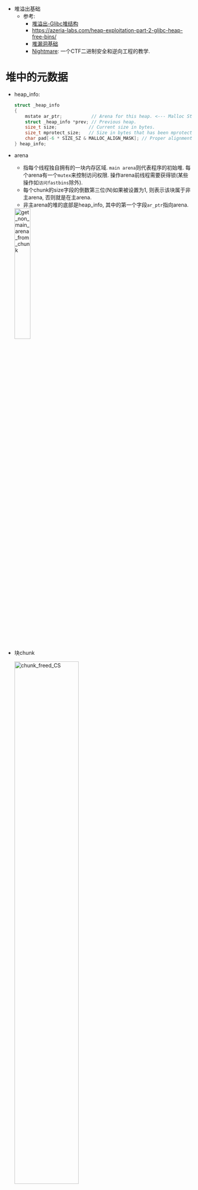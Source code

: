* 堆溢出基础
    * 参考:
        * [堆溢出-Glibc堆结构](https://kabeor.cn/堆溢出-Glibc堆结构)
        * https://azeria-labs.com/heap-exploitation-part-2-glibc-heap-free-bins/
        * [堆漏洞基础](https://heap-exploitation.dhavalkapil.com/)
        * [Nightmare](https://guyinatuxedo.github.io/): 一个CTF二进制安全和逆向工程的教学.

# 堆中的元数据
* heap_info: 
    ```cpp
    struct _heap_info
    {
        mstate ar_ptr;           // Arena for this heap. <--- Malloc State pointer
        struct _heap_info *prev; // Previous heap.
        size_t size;            // Current size in bytes.
        size_t mprotect_size;   // Size in bytes that has been mprotected
        char pad[-6 * SIZE_SZ & MALLOC_ALIGN_MASK]; // Proper alignment
    } heap_info; 
    ```

* arena
    * 指每个线程独自拥有的一块内存区域. `main arena`则代表程序的初始堆. 每个arena有一个`mutex`来控制访问权限. 操作arena前线程需要获得锁(某些操作如`访问fastbins`除外).
    * 每个chunk的size字段的倒数第三位(N)如果被设置为1, 则表示该块属于非主arena, 否则就是在主arena.
    * 非主arena的堆的底部是heap_info, 其中的第一个字段`ar_ptr`指向arena.

    <img alt="get_non_main_arena_from_chunk" src="./pic/get_non_main_arena_from_chunk.png" width="30%" height="30%">

* 块chunk

    <img alt="chunk_freed_CS" src="./pic/chunk_freed_CS.png" width="60%" height="60%">

* 当前块是否为"使用中", 取决于紧邻的下一块的prev_inuse位是否为1.

* 常量
    |Parameter|32 bit|i386|64 bit|
    |--|--|--|--|
    |MALLOC_ALIGNMENT | 8 | 16 | 16
    |MIN_CHUNK_SIZE | 16 | 16 | 32
    |MAX_FAST_SIZE | 80 | 80 | 160
    |MAX_TCACHE_SIZE | 516 | 1,020 | 1,032
    |MIN_LARGE_SIZE | 512 | 1,008 | 1,024
    |DEFAULT_MMAP_THRESHOLD | 131,072 | 131,072 | 131,072
    |DEFAULT_MMAP_THRESHOLD_MAX | 524,288 | 524,288 | 33,554,432
    |HEAP_MIN_SIZE | 32,768 | 32,768 | 32,768
    |HEAP_MAX_SIZE | 1,048,576 | 1,048,576 | 67,108,864(0x4000000)

# libc堆管理中的'向前'和'向后'
libc的块(chunk)头部中, 有两个字段fd和bk, 意思分别是**向前forward和向后backward**.
在向前合并和向后合并中, 操作对象有两个: 原有的在bins中的某个空闲区块, 新free的块. 这两个块物理相邻, 即处于连续的地址空间中. 而**主语应该是bins中的某个空闲块**.

## 向后合并
在unsafe unlink中出现的consolidate backward即向后合并, 如下图, 白框是空闲块, 绿框是使用中的块. 对块1进行free, 因libc发现与块1相邻的块0是空闲的, 因此"块0向后合并块1". 

<img alt="consolidate_backward" src="./pic/consolidate_backward.jpg" width="50%" height="50%">

## 向前合并
如下图. 对块2进行free, 因libc发现与块2相邻的块3是空闲的, 因此"块3向前合并块2". 

<img alt="consolidate_forward" src="./pic/consolidate_forward.jpg" width="50%" height="50%">

向前合并的逻辑: 要free的块是p, 则检查p的下一块的下一块的size字段的prev_inuse位, 以确认p的下一块是否在使用中.

<img alt="consolidate_forward" src="./pic/src_code_mergeforward1.png" width="50%" height="50%">

# top块
* top块处于高地址. 其有一个size字段, 记录可分配空间的大小, 如果malloc需要更多内存空间时, 该字段会改变.
* 实验中观察到发生malloc时, top块的`地址`也会发生变化. malloc得到的新块是向高地址扩展的, top块的首地址也会向高地址发展.

    <img alt="fastbin.png" src="./pic/topchunk_after_malloc_abstract.jpg" width="30%" height="30%">
    <br>
    <img alt="fastbin.png" src="./pic/topchunk_after_malloc.jpg" width="50%" height="50%">

# bins
* small bins: 62个, 大小不超过512(16, 24, 32, ..., 504)或1024(32, 48, 64, ..., 1008)字节.
* large bins: 63个, 大小大于512或1024字节.
* unsorted bin: 1个, 存刚刚free的块, 或者刚刚合并产生的空闲块
* fast bins: 10个单链, 暂存小块(16, 24, 32, 40, 48, 56, 64, 72, 80, 88), **不作合并操作(块的P位不置1)**. 可将fastbins中的块视为不是真正空闲的块, 每当有malloc请求的块没法由fastbins提供, 或者释放超过64KB的块, 或调用`malloc_trim`或`mallopt`函数时, 堆管理器会进行一次合并操作, 把fastbins清空.
* tcache bins: 每个线程有64个tcache单链(大小为12\~512或24\~1032)；每个bin链`最多包含7个块`. 为了减缓锁带来的性能下降问题, 堆管理器通常做法是为每个线程分配一个arena, 同时每个线程有自己的tcache(这样就不用和其他线程同步取块, 也就不用获取堆锁). tcache和fastbins性质差不多.

## 取块的流程
1. 请求的大小在tcache的范围内, 且tcache中有块, 则直接取.
2. 请求的块过大, 则通过mmap.
3. 否则获取堆锁, 然后按序执行:
    1. fastbins/smallbins
        * 大小对应于fastbins, 则在fastbins中找块. 同时从fastbins中取块, 填入tcache.
        * 否则在smallbins找. 同上填tcache.
    2. 处理延迟释放的块
        * 对fastbins中的块做真正的释放, 移到unsortedbin中.
        * 从unsortedbin中遍历取块. 如果看到的块不合适, 则按它的大小放到smallbins或largebins中(同上用小块填tcache).
    3. 基本回收策略:
        * 请求的大小属于largebins, 则到largebins找块.
    4. 新建块:
        * 没有可获取的块, 直接尝试从堆顶获取.
        * 堆不够大, 则调用`sbrk`扩充.
        * 无法扩大延伸堆空间, 则用`mmap`新建和原堆不连续的扩展空间, 并从哪里分配块.
    5. 失败则返回NULL.

## 释放的流程
1. 传给`free`的参数为NULL, 则无事发生.
2. 块大于64KB, 
3. 对块做完整性检查, 检查失败则终止流程.
4. 块大小符合tcache则存入tcache.
5. 块设置了M标志位, 则用`munmap`回收.
6. 否则获取堆锁, 然后:
    1. 块大小符合fastbins则存入fastbins, 结束.
    2. 块大于64KB, 则把fastbins中的块合并, 放到unsortedbin中.
    3. 对smallbins, largebins, unsortedbin中的块作前/后向合并.
    4. 如果得到的块紧邻堆顶, 则直接并入堆顶.
    5. 否则将块保存进unsortedbin(之后malloc时可能会把unsortedbin中的块放到smallbins或largebins中).


## fastbinsY数组存储fastbins的规则
* https://blog.csdn.net/qq_41453285/article/details/96865321
* 每个fast bin链表都是单链表(**`使用fd指针`**). 因此, fast bin中无论是添加还是移除fast chunk, 都是对“链表尾”进行操作, 而不会对某个中间的fast chunk进行操作. 
* 单个fastbin链表中的chunk大小都是相同的, 各个fastbin链表中的chunk大小是不同的. 
* fastbinY数组中的每个bin链表的排序, 是按照链表元素的大小进行排序的. 数组的第一个元素的fast bin链表中的每个chunk的大小是32字节, 数组的第二个元素的fast bin链表中的每个chunk的大小是48字节......每个元素都比前面的fast bin链大`16字节`, 以此类推进行排序. 

<img alt="fastbin.png" src="./pic/fastbin.png" width="70%" height="70%">

## large bins
chunk中使用了两个新指针:
  * `fd_nextsize` 指向前一个与当前 chunk 大小不同的第一个空闲块, 不包含 bin 的头指针. 
  * `bk_nextsize` 指向后一个与当前 chunk 大小不同的第一个空闲块, 不包含 bin 的头指针. 

以下large bins管理方法引用自[https://zhuanlan.zhihu.com/p/78340329](https://zhuanlan.zhihu.com/p/78340329):

* 堆块从大到小排序. 
* 对于相同大小的堆块, 最`先释放的堆块会成为堆头`, 其fd_nextsize与bk_nextsize会被赋值, 其余的堆块释放后都会插入到该堆头结点的下一个结点, 通过fd与bk链接, 形成了先释放的在链表后面的排序方式, 且其fd_nextsize与bk_nextsize都为0. 
* 不同大小的堆块通过堆头串联, 即堆头中`fd_nextsize指向比它小的堆块的堆头`, bk_nextsize指向比它大的堆块的堆头, 从而形成了第一点中的从大到小排序堆块的方式. 同时最大的堆块的堆头的bk_nextsize指向最小的堆块的堆头, 最小堆块的堆头的fd_nextsize指向最大堆块的堆头, 以此形成循环双链表. 

分析源码可知的其他信息:
* 从large bins寻找合适的块:
  * 从最小的开始找(即沿着bk链找, 通过bk_nextside索取更大的块)
  * 
  * 

## bin链出入顺序
|链|出入顺序 |
|--|--|
|fast bins| LIFO, 在链表的头部进行增删操作. |
|small bins| FIFO, 头部添加, 尾部删除. |
|large bins| (?) 降序排列, 大块在头, 小块在尾. |

# 保护机制
* 保护和绕过方法: https://www.cnblogs.com/yidianhan/p/13996928.html

## RELRO
* 为减少对GOT表的攻击, **程序启动时就解析并绑定了所有动态符号, 并设为只读**.
* partial RELRO时如下, got表中存在不少'loc_'开头的地址, 指向plt表, 这些函数都是还未被调用的函数, 所以未绑定到实际地址.

    <img alt="partial_RELRO.jpg" src="./pic/partial_RELRO.jpg" width="70%" height="70%">

* full RELRO时如下, got表中绑定的地址中没有'loc_'开头的地址, 很多都是'unk_'开头的, 指向函数实际地址.

    <img alt="full_RELRO.jpg" src="./pic/full_RELRO.jpg" width="70%" height="70%">
* 编译
    * 部分: `gcc -Wl, -z, relro`
    * 全部: `gcc -Wl, -z, relro, -z, now`

## Stack Canary
* 参考:
    * [https://zhuanlan.zhihu.com/p/99321839](https://zhuanlan.zhihu.com/p/99321839):
    * [https://j00ru.vexillium.org/slides/2015/insomnihack.pdf](https://j00ru.vexillium.org/slides/2015/insomnihack.pdf):
    * [缓冲区溢出保护机制——Linux](http://t.zoukankan.com/clingyu-p-8546619.html)

    <img alt="canary_verification.png" src="./pic/canary_verification.png" width="70%" height="70%">

* canary是linux下的保护机制, 它会保存在栈的某个位置上, 一般来说64位的话会在`rbp-0x8`的位置, 32位则在`ebp-0x4`的位置. 当我们进行栈溢出的时候如果覆盖了canary值, 程序就会调用`stack_chk_fail`来打印报错信息. 在做题的时候最烦的就是这种, 大大增加了栈溢出时的难度. 通常有以下几种绕过方法: 
    1. 通过read函数泄露canary. 关键的一点就是read函数读取字符串的时候不会在末尾加上“\x00”,这就是gets函数不能用来泄露canary的原因(有些输出函数遇到‘\0’会截断). 
    2. 暴力破解canary. 这种方法利用起来有限制, 就是一般要程序中有fork函数创造出子进程, 因为子进程是父进程复制出来的, 所以canary也就跟父进程相同, 在子进程中覆盖canary后报错就会退回到父进程, 此时canary的值是不会改变的. 
    3. 劫持stack_chk_fail. 因为canary被覆盖的时候会调用这个函数, 所以如果我们可以利用程序中的漏洞(比如格式化字符串)改got表中stack_chk_fail的地址为one_gadget的地址就能getshell. 
    4. 利用stack_chk_fail的报错信息. 在报错信息中, 会将你发生栈溢出的程序名调用输出, 其位置位于argv[0], 我们可以将argv[0]的地址改写为我们想要获取的内容的地址, 使它随着错误提示一起输出. 
* 编译
    * gcc
        * `-fnostack-protector`: 禁用
        * `-fstack-protector`: 只为局部变量中包含长度不小于8byte的char数组的函数插入保护代码. 
        * `-fstack-protector-all`: 满足以下三个条件都会插入保护代码: 
            1. 局部变量的地址作为赋值语句的右值或函数参数
            2. 局部变量包含数组类型的局部变量, 不管数组长度
            3. 带register声明的局部变量

## NX
* 将数据所在内存页标识为不可执行. 
* Windows下叫DEP. 
* gcc编译器默认开启NX选项, 通过`-z execstack`可以关闭NX. 

## PIE(position-independent executable)
* 是Binutils, glibc和gcc的一个功能, 能用来创建介于共享库和通常可执行代码之间的代码
* 程序在每次加载时都变换**加载基址**, 从而使位于程序本身的gadget也失效.
* 绕过: https://zhuanlan.zhihu.com/p/78076171
* gcc的-pie和fpie选项

## FORTIFY


# 堆实验记录
* bk指针指向新入链的块, 即沿着bk的方向, 越往后的块是更晚进bins的块. 如下图, 数字表示free的顺序.

    <img alt="bins2" src="./pic/bins2.jpg" width="50%" height="50%">

    <img alt="bins3" src="./pic/bins3.jpg" width="50%" height="50%">

* 新分配块没能在unsorted链中找到时, unsorted链中的空闲块都会根据其大小放到small或large链中

    <img alt="unsorted2large1" src="./pic/unsorted2large1.jpg" width="50%" height="50%">

    <img alt="unsorted2large2" src="./pic/unsorted2large2.jpg" width="50%" height="50%">

* 新free一块, 它的相邻freed块在large链中, 进行合并, 得到新的空闲块如下红框所示. 新的块还是在unsorted链中

    <img alt="unsorted2large3" src="./pic/unsorted2large3.jpg" width="50%" height="50%">

* 在有peda插件的gdb中, 显示bins链时, 箭头所指方向都是更早free的块, **箭头也即fd方向**.
* malloc如果从bins链中取空闲块时, 取的是fd方向的最前端, 如下图.

    <img alt="after_malloc" src="./pic/after_malloc.jpg" width="50%" height="50%">



## fastbin
* 单链表, 以fd指针相连, 沿着fd的指向往后的块越早进链, 最新进链的块是链表的头部.

<img alt="fastbin_free" src="./pic/fastbin_free.jpg" width="70%" height="70%">

* 出链时, 最新进链的块先出. 所以这是LIFO结构.

<img alt="fastbin_calloc" src="./pic/fastbin_calloc.jpg" width="70%" height="70%">

## 其他
* 放入tcache中的相邻的空闲块没有合并(?). 

<img alt="why1" src="./pic/why1.jpg" width="70%" height="70%">